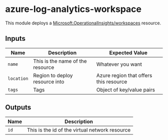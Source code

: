 # azure-log-analytics-workspace

This module deploys a [Microsoft.OperationalInsights/workspaces](https://learn.microsoft.com/azure/templates/microsoft.operationalinsights/workspaces?pivots=deployment-language-bicep) resource.

## Inputs

| Name | Description | Expected Value |
|------|-------------|----------------|
| `name` | This is the name of the resource | Whatever you want |
| `location` | Region to deploy resource into | Azure region that offers this resource |
| `tags` | Tags | Object of key/value pairs |

## Outputs

| Name | Description |
|------|-------------|
| `id` | This is the id of the virtual network resource |
